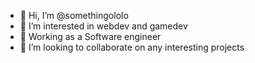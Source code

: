 - 👋 Hi, I’m @somethingololo
- 👀 I’m interested in webdev and gamedev
- 🌱 Working as a Software engineer
- 💞️ I’m looking to collaborate on any interesting projects

<!---
somethingololo/somethingololo is a ✨ special ✨ repository because its `README.md` (this file) appears on your GitHub profile.
You can click the Preview link to take a look at your changes.
--->
